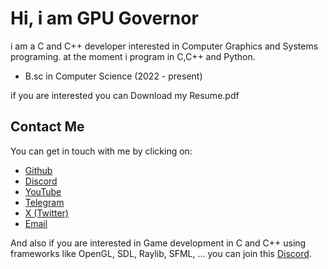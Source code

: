 # Hi, i am GPU Governor
i am a C and C++ developer interested in Computer Graphics and Systems programing. at the moment i program in C,C++ and Python. 

- B.sc in Computer Science (2022 - present)

if you are interested you can Download my Resume.pdf

## Contact Me

You can get in touch with me by clicking on:

- [Github](https://github.com/CPU-governor)  
- [Discord](https://discord.gg/QM97pDZHtY)
- [YouTube](https://youtube.com/@CPU_Governor?si=jit_Ya4_VFoGK8Pn) 
- [Telegram](https://t.me/cpu_governor) 
- [X (Twitter)](https://twitter.com/cpu_governor?t=hLjxN510WS_zATZlya2nvQ&s=09) 
- [Email](mailto:cpu.governor@gmail.com)

And also if you are interested in Game development in C and C++ using frameworks like OpenGL, SDL, Raylib, SFML, ... you can join this [Discord](https://discord.gg/ANy5Sr7wt2).
